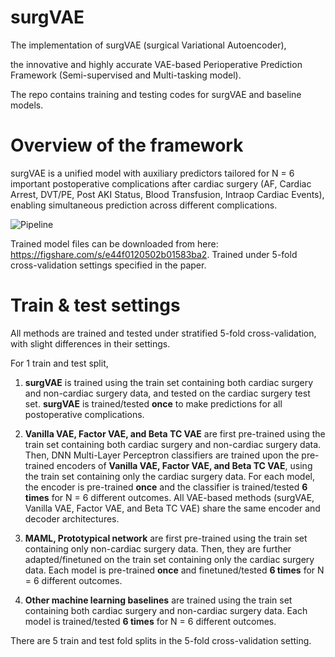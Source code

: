# surgVAE

The implementation of surgVAE (surgical Variational Autoencoder), 

the innovative and highly accurate VAE-based Perioperative Prediction Framework (Semi-supervised and Multi-tasking model). 

The repo contains training and testing codes for surgVAE and baseline models.

# Overview of the framework

surgVAE is a unified model with auxiliary predictors tailored for N = 6 important postoperative complications after cardiac surgery (AF, Cardiac Arrest, DVT/PE, Post AKI Status, Blood Transfusion, Intraop Cardiac Events), enabling simultaneous prediction across different complications. 

![Pipeline](https://github.com/user-attachments/assets/7897b6cc-32ec-4245-8fac-b84246ff9d75)

Trained model files can be downloaded from here: <https://figshare.com/s/e44f0120502b01583ba2>. Trained under 5-fold cross-validation settings specified in the paper.

# Train & test settings

All methods are trained and tested under stratified 5-fold cross-validation, with slight differences in their settings.

For 1 train and test split, 

1. **surgVAE** is trained using the train set containing both cardiac surgery and non-cardiac surgery data, and tested on the cardiac surgery test set. **surgVAE** is trained/tested **once** to make predictions for all postoperative complications. 

2. **Vanilla VAE, Factor VAE, and Beta TC VAE** are first pre-trained using the train set containing both cardiac surgery and non-cardiac surgery data. Then, DNN Multi-Layer Perceptron classifiers are trained upon the pre-trained encoders of **Vanilla VAE, Factor VAE, and Beta TC VAE**, using the train set containing only the cardiac surgery data. For each model, the encoder is pre-trained **once** and the classifier is trained/tested **6 times** for N = 6 different outcomes. All VAE-based methods (surgVAE, Vanilla VAE, Factor VAE, and Beta TC VAE) share the same encoder and decoder architectures.

3. **MAML, Prototypical network** are first pre-trained using the train set containing only non-cardiac surgery data. Then, they are further adapted/finetuned on the train set containing only the cardiac surgery data. Each model is pre-trained **once** and finetuned/tested **6 times** for N = 6 different outcomes.

4. **Other machine learning baselines** are trained using the train set containing both cardiac surgery and non-cardiac surgery data. Each model is trained/tested **6 times** for N = 6 different outcomes.

There are 5 train and test fold splits in the 5-fold cross-validation setting.
